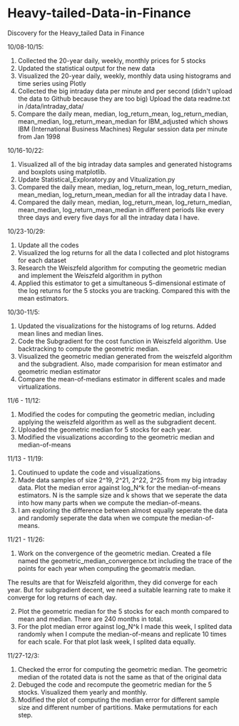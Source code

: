 # Heavy-tailed-Data-in-Finance

Discovery for the Heavy_tailed Data in Finance

10/08-10/15:

1. Collected the 20-year daily, weekly, monthly prices for 5 stocks
2. Updated the statistical output for the new data
3. Visualized the 20-year daily, weekly, monthly data using histograms and time series using Plotly
4. Collected the big intraday data per minute and per second (didn't upload the data to Github because they are too big) Upload the data readme.txt in /data/intraday_data/
5. Compare the daily mean, median, log_return_mean, log_return_median, mean_median, log_return_mean_median for IBM_adjusted which shows
IBM (International Business Machines) Regular session data per minute from Jan 1998


10/16-10/22:

1. Visualized all of the big intraday data samples and generated histograms and boxplots using matplotlib.
2. Update Statistical_Exploratory.py and Vitualization.py
3. Compared the daily mean, median, log_return_mean, log_return_median, mean_median, log_return_mean_median for all the intraday data I have.
4. Compared the daily mean, median, log_return_mean, log_return_median, mean_median, log_return_mean_median in different periods like every three days and every five days for all the intraday data I have.


10/23-10/29:

1. Update all the codes
2. Visualized the log returns for all the data I collected and plot histograms for each dataset
3. Research the Weiszfeld algorithm for computing the geometric median and implement the Weiszfeld algorithm in python
4. Applied this estimator to get a simultaneous 5-dimensional estimate of the log returns for the 5 stocks you are tracking. Compared this with the mean estimators. 

10/30-11/5:

1. Updated the visualizations for the histograms of log returns. Added mean lines and median lines.
2. Code the Subgradient for the cost function in Weiszfeld algorithm. Use backtracking to compute the geometric median.
3. Visualized the geometric median generated from the weiszfeld algorithm and the subgradient. Also, made comparision for mean estimator and geometric median estimator
4. Compare the mean-of-medians estimator in different scales and made virtualizations.


11/6 - 11/12:
1. Modified the codes for computing the geometric median, including applying the weiszfeld algorithm as well as the subgradient decent.
2. Uploaded the geometric median for 5 stocks for each year.
3. Modified the visualizations according to the geometric median and median-of-means

11/13 - 11/19:
1. Coutinued to update the code and visualizations.
2. Made data samples of size 2^19, 2^21, 2^22, 2^25 from my big intraday data. Plot the median error against log_N^k for the median-of-means estimators. N is the sample size and k shows that we seperate the data into how many parts when we compute the median-of-means.
3. I am exploring the difference between almost equally seperate the data and randomly seperate the data when we compute the median-of-means.

11/21 - 11/26:
1. Work on the convergence of the geometric median. Created a file named the geometric_median_convergence.txt including the trace of the points for each year when computing the geomatrix median. 

The results are that for Weiszfeld algorithm, they did converge for each year. But for subgradient decent, we need a suitable learning rate to make it converge for log returns of each day.

2. Plot the geometric median for the 5 stocks for each month compared to mean and median. There are 240 months in total. 
3. For the plot median error against log_N^k I made this week, I splited data randomly when I compute the median-of-means and replicate 10 times for each scale. For that plot lask week, I splited data equally.

11/27-12/3:

1. Checked the error for computing the geometric median. The geometric median of the rotated data is not the same as that of the original data
2. Debuged the code and recompute the geometric median for the 5 stocks. Visualized them yearly and monthly.
3. Modified the plot of computing the median error for different sample size and different number of partitions. Make permutations for each step.


